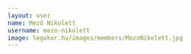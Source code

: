 ```yaml
---
layout: user
name: Mező Nikolett
username: mezo-nikolett
image: legokor.hu/images/members/MezoNikolett.jpg
---
```

